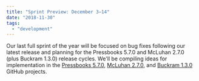 ```yaml
---
title: "Sprint Preview: December 3–14"
date: "2018-11-30"
tags: 
  - "development"
---
```


Our last full sprint of the year will be focused on bug fixes following our latest release and planning for the Pressbooks 5.7.0 and McLuhan 2.7.0 (plus Buckram 1.3.0) release cycles. We'll be compiling ideas for implementation in the [Pressbooks 5.7.0](https://github.com/pressbooks/pressbooks/projects/38), [McLuhan 2.7.0](https://github.com/pressbooks/pressbooks-book/projects/18), and [Buckram 1.3.0](https://github.com/pressbooks/pressbooks-book/projects/17) GitHub projects.
